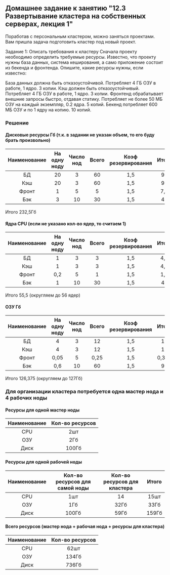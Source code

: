 ## Домашнее задание к занятию "12.3 Развертывание кластера на собственных серверах, лекция 1"

Поработав с персональным кластером, можно заняться проектами. Вам пришла задача подготовить кластер под новый проект.

Задание 1: Описать требования к кластеру
Сначала проекту необходимо определить требуемые ресурсы. Известно, что проекту нужны база данных, система кеширования, а само приложение состоит из бекенда и фронтенда. Опишите, какие ресурсы нужны, если известно:

База данных должна быть отказоустойчивой. Потребляет 4 ГБ ОЗУ в работе, 1 ядро. 3 копии.
Кэш должен быть отказоустойчивый. Потребляет 4 ГБ ОЗУ в работе, 1 ядро. 3 копии.
Фронтенд обрабатывает внешние запросы быстро, отдавая статику. Потребляет не более 50 МБ ОЗУ на каждый экземпляр, 0.2 ядра. 5 копий.
Бекенд потребляет 600 МБ ОЗУ и по 1 ядру на копию. 10 копий.

### Решение

#### Дисковые ресурсы Гб (т.к. в задании не указан объем, то его буду брать произвольно)
|Наименование|	На одну ноду|	Число нод|	Всего|	Коэф резервирования|	Итого|
|:---:|:---:|:---:|:---:|:---:|:---:|
|БД|20|3|60|1,5|90|
|Кэш|20|3|60|1,5|90|
|Фронт|1|5|5|1,5|7,5|
|Бэк|3|10|30|1,5|45|
Итого 232,5Гб

#### Ядра CPU (если не указано кол-во ядер, то считаем 1)
|Наименование|	На одну ноду|	Число нод|	Всего|	Коэф резервирования|	Итого|
|:---:|:---:|:---:|:---:|:---:|:---:|
|БД|1|3|3|1,5|4,5|
|Кэш|1|3|3|1,5|4,5|
|Фронт|0,2|5|1|1,5|1,5|
|Бэк|1|10|30|1,5|45|

Итого 55,5 (округляем до 56 ядер)

#### ОЗУ Гб
|Наименование|	На одну ноду|	Число нод|	Всего|	Коэф резервирования|	Итого|
|:---:|:---:|:---:|:---:|:---:|:---:|
|БД|4|3|12|1,5|18|
|Кэш|4|3|12|1,5|18|
|Фронт|0,05|5|0,25|1,5|0,375|
|Бэк|0,6|10|60|1,5|90|

Итого 126,375 (округляем до 127Гб)

### Для организации кластера потребуется одна мастер нода и 4 рабочих ноды 

#### Ресурсы для одной мастер ноды
|Наименование|Кол-во ресурсов|
|:---:|:---:|
CPU|2шт|
ОЗУ|2Гб|
Диск|100Гб|

#### Ресурсы для одной рабочей ноды 
|Наименование|Кол-во ресурсов для самой ноды |Кол-во ресурсов для кластера|	Итого|
|:---:|:---:|:---:|:---:|
CPU|1шт|14|15шт
ОЗУ|1Гб|32Гб|33Гб
Диск|100Гб|59Гб|159Гб

#### Всего ресурсов (мастер нода + рабочая нода + ресурсы для кластера)
|Наименование|Кол-во ресурсов|
|:---:|:---:|
CPU|62шт|
ОЗУ|134Гб|
Диск|736Гб|